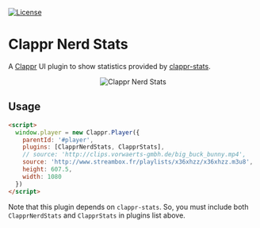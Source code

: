 [![License](https://img.shields.io/badge/license-BSD--3--Clause-blue.svg)](https://img.shields.io/badge/license-BSD--3--Clause-blue.svg)

# Clappr Nerd Stats
A [Clappr](https://github.com/clappr/clappr) UI plugin to show statistics provided by
[clappr-stats](https://github.com/clappr/clappr-stats).

<p align="center">
  <img src="https://raw.githubusercontent.com/lucasrodcosta/clappr-nerd-stats/master/images/clappr-nerd-stats.png" alt="Clappr Nerd Stats"/>
</p>

## Usage

```html
<script>
  window.player = new Clappr.Player({
    parentId: '#player',
    plugins: [ClapprNerdStats, ClapprStats],
    // source: 'http://clips.vorwaerts-gmbh.de/big_buck_bunny.mp4',
    source: 'http://www.streambox.fr/playlists/x36xhzz/x36xhzz.m3u8',
    height: 607.5,
    width: 1080
  })
</script>
```

Note that this plugin depends on `clappr-stats`. So, you must include both `ClapprNerdStats` and
`ClapprStats` in plugins list above.
